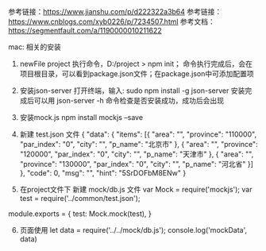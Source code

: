 参考链接：https://www.jianshu.com/p/d222322a3b64
参考链接：https://www.cnblogs.com/xyb0226/p/7234507.html
参考文档：https://segmentfault.com/a/1190000010211622

mac: 相关的安装
1. newFile project
执行命令，D:/project > npm init； 命令执行完成后，会在项目根目录，可以看到package.json文件；在package.json中可添加配置项


2. 安装json-server
打开终端，输入: sudo npm install -g json-server
安装完成后可以用 json-server -h 命令检查是否安装成功，成功后会出现

3. 安装mock.js
npm install mockjs –save

4. 新建 test.json 文件
    {
        "data": {
            "items": [{
                "area": "",
                "province": "110000",
                "par_index": "0",
                "city": "",
                "p_name": "北京市"
            }, {
                "area": "",
                "province": "120000",
                "par_index": "0",
                "city": "",
                "p_name": "天津市"
            }, {
                "area": "",
                "province": "130000",
                "par_index": "0",
                "city": "",
                "p_name": "河北省"
            }]
        },
        "code": 0,
        "msg": "",
        "hint": "5SrDOFbM8ENw"
    }

5. 在project文件下 新建 mock/db.js 文件
var Mock = require('mockjs');
var test = require('../common/test.json');

module.exports = {
    test: Mock.mock(test),
}

6. 页面使用
let data = require('../../mock/db.js');
console.log('mockData', data)
